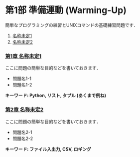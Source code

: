 # 第1部 準備運動 (Warming-Up)

簡単なプログラミングの練習とUNIXコマンドの基礎練習問題です．

1. [名称未定1](#tbd1)
2. [名称未定2](#tbd2)

### <a name ="tbd1">[第1章 名称未定1]()
ここに問題の簡単な目的などを書いておきます．  
- 問題名1-1
- 問題名1-2

__キーワード: Python, リスト, タプル (あくまで例ね)__

### <a name ="tbd2">[第2章 名称未定2]()
ここに問題の簡単な目的などを書いておきます．  
- 問題名2-1
- 問題名2-2

__キーワード: ファイル入出力, CSV, ロギング__
